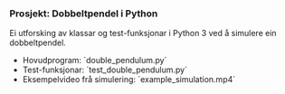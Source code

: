 ### Prosjekt: Dobbeltpendel i Python

Ei utforsking av klassar og test-funksjonar i Python 3 ved å simulere ein dobbeltpendel.

- Hovudprogram: ´double_pendulum.py´
- Test-funksjonar: ´test_double_pendulum.py´
- Eksempelvideo frå simulering: ´example_simulation.mp4´

